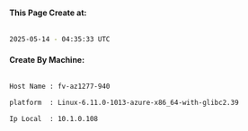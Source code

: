 
   
#### This Page Create at:

```bash

2025-05-14 - 04:35:33 UTC

```

#### Create By Machine:

```bash

Host Name : fv-az1277-940

platform  : Linux-6.11.0-1013-azure-x86_64-with-glibc2.39

Ip Local  : 10.1.0.108

```

